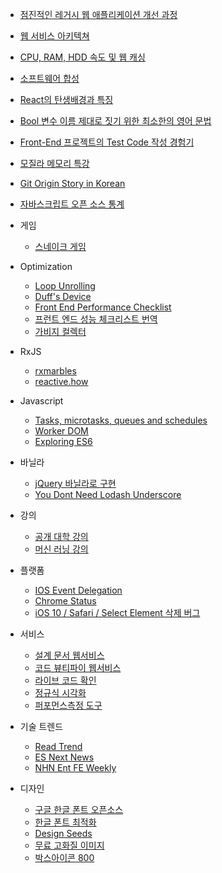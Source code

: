 - [점진적인 레거시 웹 애플리케이션 개선 과정](https://www.slideshare.net/arawnkr/ss-115339631)
- [웹 서비스 아키텍쳐](https://medium.com/@strncpy/%EB%B2%88%EC%97%AD-web-architecture-101-5fda6095688c)
- [CPU, RAM, HDD 속도 및 웹 캐싱](https://mingrammer.com/translation-the-hidden-components-of-web-caching/)
- [소프트웨어 합성](https://midojeong.github.io/2018/04/28/composing-software-translation-epilogue/)
- [React의 탄생배경과 특징](https://medium.com/@RianCommunity/react%EC%9D%98-%ED%83%84%EC%83%9D%EB%B0%B0%EA%B2%BD%EA%B3%BC-%ED%8A%B9%EC%A7%95-4190d47a28f)
- [Bool 변수 이름 제대로 짓기 위한 최소한의 영어 문법](https://soojin.ro/blog/naming-boolean-variables)
- [Front-End 프로젝트의 Test Code 작성 경험기](https://lumiloves.github.io/2018/08/21/my-first-frontend-test-code-experience)
- [모질라 메모리 특강](http://hacks.mozilla.or.kr/2017/11/a-crash-course-in-memory-management/)
- [Git Origin Story in Korean](https://sjp38.github.io/post/git_origin_story_ko/)
- [자바스크립트 오픈 소스 통계](https://trends.builtwith.com/javascript)
- 게임
  - [스네이크 게임](https://www.codeexplained.org/2018/08/create-snake-game-using-javascript.html?m=1)
- Optimization
  - [Loop Unrolling](https://en.wikipedia.org/wiki/Loop_unrolling)
  - [Duff's Device](https://code.i-harness.com/ko-kr/q/7d846)
  - [Front End Performance Checklist](https://github.com/thedaviddias/Front-End-Performance-Checklist/blob/master/README.md)
  - [프런트 엔드 성능 체크리스트 번역](https://github.com/ParkSB/Front-End-Performance-Checklist/blob/master/README.md)
  - [가비지 컬렉터](https://www.youtube.com/playlist?list=PLGNbPb3dQJ_78SzVNadKkMloe4pVW7iBx)

- RxJS
  - [rxmarbles](http://rxmarbles.com)
  - [reactive.how](http://reactive.how)

- Javascript
  - [Tasks, microtasks, queues and schedules](https://jakearchibald.com/2015/tasks-microtasks-queues-and-schedules/)
  - [Worker DOM](https://speakerdeck.com/cramforce/workerdom-javascript-concurrency-and-the-dom?slide=16)  
  - [Exploring ES6](https://github.com/ES678/Exploring-ES6)

- 바닐라
  - [jQuery 바닐라로 구현](http://youmightnotneedjquery.com/)
  - [You Dont Need Lodash Underscore](https://github.com/you-dont-need/You-Dont-Need-Lodash-Underscore)


- 강의
  - [공개 대학 강의](http://www.kocw.net)
  - [머신 러닝 강의](https://hunkim.github.io/ml)

- 플랫폼
  - [IOS Event Delegation](http://gravitydept.com/blog/js-click-event-bubbling-on-ios)
  - [Chrome Status](https://www.chromestatus.com/features)
  - [iOS 10 / Safari / Select Element 삭제 버그](https://stackoverflow.com/questions/39557023/ios-10-safari-issue-with-select-element-no-more-in-dom)

- 서비스
  - [설계 문서 웹서비스](https://www.draw.io/)
  - [코드 뷰티파이 웹서비스](http://jsbeautifier.org/)
  - [라이브 코드 확인](https://jsbin.com/?html,output)
  - [정규식 시각화](https://regexr.com/)
  - [퍼포먼스측정 도구](https://jsperf.com/)

- 기술 트렌드
  - [Read Trend](http://readtrend.com/)
  - [ES Next News](http://esnextnews.com/)
  - [NHN Ent FE Weekly](https://github.com/nhnent/fe.javascript/wiki/FE-Weekly)

- 디자인
  - [구글 한글 폰트 오픈소스](https://googlefonts.github.io/korean/)
  - [한글 폰트 최적화](http://coderifleman.tumblr.com/post/111825720099/%ED%95%9C%EA%B8%80-%EC%9B%B9-%ED%8F%B0%ED%8A%B8-%EA%B2%BD%EB%9F%89%ED%99%94%ED%95%B4-%EC%82%AC%EC%9A%A9%ED%95%98%EA%B8%B0)
  - [Design Seeds](https://www.design-seeds.com/)
  - [무료 고화질 이미지](https://www.pexels.com)
  - [박스아이콘 800](https://boxicons.com/)
